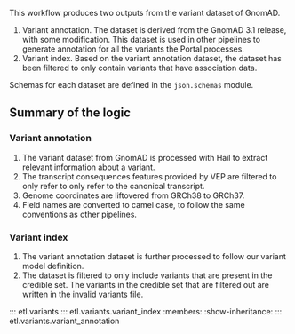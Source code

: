 This workflow produces two outputs from the variant dataset of GnomAD.

1. Variant annotation. The dataset is derived from the GnomAD 3.1 release, with some modification. This dataset is used in other pipelines to generate annotation for all the variants the Portal processes.
2. Variant index. Based on the variant annotation dataset, the dataset has been filtered to only contain variants that have association data.

Schemas for each dataset are defined in the `json.schemas` module.

## Summary of the logic

### Variant annotation
1. The variant dataset from GnomAD is processed with Hail to extract relevant information about a variant.
2. The transcript consequences features provided by VEP are filtered to only refer to only refer to the canonical transcript.
3. Genome coordinates are liftovered from GRCh38 to GRCh37.
4. Field names are converted to camel case, to follow the same conventions as other pipelines.

### Variant index
1. The variant annotation dataset is further processed to follow our variant model definition.
2. The dataset is filtered to only include variants that are present in the credible set. The variants in the credible set that are filtered out are written in the invalid variants file.

::: etl.variants
::: etl.variants.variant_index
    :members:
    :show-inheritance:
::: etl.variants.variant_annotation
